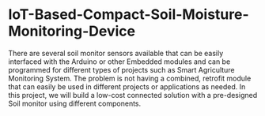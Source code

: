 # IoT-Based-Compact-Soil-Moisture-Monitoring-Device

There are several soil monitor sensors available that can be easily interfaced with the Arduino or other Embedded modules and can be programmed for different types of projects such as Smart Agriculture Monitoring System. The problem is not having a combined, retrofit module that can easily be used in different projects or applications as needed. In this project, we will build a low-cost connected solution with a pre-designed Soil monitor using different components.
